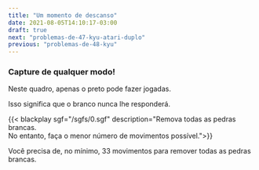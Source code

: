 ```yaml
---
title: "Um momento de descanso"
date: 2021-08-05T14:10:17-03:00
draft: true
next: "problemas-de-47-kyu-atari-duplo"
previous: "problemas-de-48-kyu"
---
```


### Capture de qualquer modo!

Neste quadro, apenas o preto pode fazer jogadas.

Isso significa que o branco nunca lhe responderá.

{{< blackplay sgf="/sgfs/0.sgf" description="Remova todas as pedras brancas.<br />No entanto, faça o menor número de movimentos possível.">}} 

Você precisa de, no mínimo, 33 movimentos para remover todas as pedras brancas.


